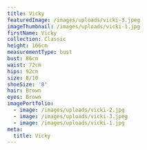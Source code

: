 ```yaml
---
title: Vicky
featuredImage: /images/uploads/vicki-3.jpeg
imageThumbnail: /images/uploads/vicki-1.jpg
firstName: Vicky
collection: Classic
height: 166cm
measurementType: bust
bust: 86cm
waist: 72cm
hips: 92cm
size: 8/10
shoeSize: '8'
hair: Brown
eyes: Brown
imagePortfolio:
  - image: /images/uploads/vicki-2.jpg
  - image: /images/uploads/vicki-3.jpeg
  - image: /images/uploads/vicki-1.jpg
meta:
  title: Vicky
---
```


